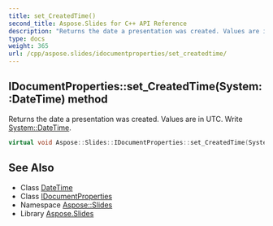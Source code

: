 ```yaml
---
title: set_CreatedTime()
second_title: Aspose.Slides for C++ API Reference
description: "Returns the date a presentation was created. Values are in UTC. Write System::DateTime."
type: docs
weight: 365
url: /cpp/aspose.slides/idocumentproperties/set_createdtime/
---
```

## IDocumentProperties::set_CreatedTime(System::DateTime) method


Returns the date a presentation was created. Values are in UTC. Write [System::DateTime](../../../system/datetime/).

```cpp
virtual void Aspose::Slides::IDocumentProperties::set_CreatedTime(System::DateTime value)=0
```

## See Also

* Class [DateTime](../../system/datetime/)
* Class [IDocumentProperties](./)
* Namespace [Aspose::Slides](../)
* Library [Aspose.Slides](../../)
